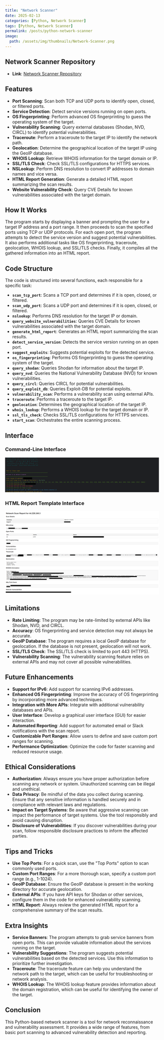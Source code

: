 ```yaml
---
title: "Network Scanner"
date: 2025-02-13
categories: [Python, Network Scanner]
tags: [Python, Network Scanner]
permalink: /posts/python-network-scanner
image:
  path: /assets/img/thumbnails/Network-Scanner.png
---
```


## Network Scanner Repository

- **Link**: [Network Scanner Repository](https://github.com/Diogo-Lages/Network_Scanner.py)

## Features

- **Port Scanning**: Scan both TCP and UDP ports to identify open, closed, or filtered ports.
- **Service Detection**: Detect service versions running on open ports.
- **OS Fingerprinting**: Perform advanced OS fingerprinting to guess the operating system of the target.
- **Vulnerability Scanning**: Query external databases (Shodan, NVD, CIRCL) to identify potential vulnerabilities.
- **Traceroute**: Perform a traceroute to the target IP to identify the network path.
- **Geolocation**: Determine the geographical location of the target IP using the GeoIP database.
- **WHOIS Lookup**: Retrieve WHOIS information for the target domain or IP.
- **SSL/TLS Check**: Check SSL/TLS configurations for HTTPS services.
- **NSLookup**: Perform DNS resolution to convert IP addresses to domain names and vice versa.
- **HTML Report Generation**: Generate a detailed HTML report summarizing the scan results.
- **Website Vulnerability Check**: Query CVE Details for known vulnerabilities associated with the target domain.

## How It Works

The program starts by displaying a banner and prompting the user for a target IP address and a port range. It then proceeds to scan the specified ports using TCP or UDP protocols. For each open port, the program attempts to detect the service version and suggest potential vulnerabilities. It also performs additional tasks like OS fingerprinting, traceroute, geolocation, WHOIS lookup, and SSL/TLS checks. Finally, it compiles all the gathered information into an HTML report.

## Code Structure

The code is structured into several functions, each responsible for a specific task:

- **`scan_tcp_port`**: Scans a TCP port and determines if it is open, closed, or filtered.
- **`scan_udp_port`**: Scans a UDP port and determines if it is open, closed, or filtered.
- **`nslookup`**: Performs DNS resolution for the target IP or domain.
- **`query_website_vulnerabilities`**: Queries CVE Details for known vulnerabilities associated with the target domain.
- **`generate_html_report`**: Generates an HTML report summarizing the scan results.
- **`detect_service_version`**: Detects the service version running on an open port.
- **`suggest_exploits`**: Suggests potential exploits for the detected service.
- **`os_fingerprinting`**: Performs OS fingerprinting to guess the operating system of the target.
- **`query_shodan`**: Queries Shodan for information about the target IP.
- **`query_nvd`**: Queries the National Vulnerability Database (NVD) for known vulnerabilities.
- **`query_circl`**: Queries CIRCL for potential vulnerabilities.
- **`query_exploit_db`**: Queries Exploit-DB for potential exploits.
- **`vulnerability_scan`**: Performs a vulnerability scan using external APIs.
- **`traceroute`**: Performs a traceroute to the target IP.
- **`geolocation`**: Determines the geographical location of the target IP.
- **`whois_lookup`**: Performs a WHOIS lookup for the target domain or IP.
- **`ssl_tls_check`**: Checks SSL/TLS configurations for HTTPS services.
- **`start_scan`**: Orchestrates the entire scanning process.

## Interface

### **Command-Line Interface**

![Command-Line Interface](/assets/img/Command-Line-Interface.png)

### **HTML Report Template Interface**

![HTML Report Template Interface](/assets/img/HTML-Report-Template.png)

## Limitations

- **Rate Limiting**: The program may be rate-limited by external APIs like Shodan, NVD, and CIRCL.
- **Accuracy**: OS fingerprinting and service detection may not always be accurate.
- **GeoIP Database**: The program requires a local GeoIP database for geolocation. If the database is not present, geolocation will not work.
- **SSL/TLS Check**: The SSL/TLS check is limited to port 443 (HTTPS).
- **Vulnerability Scanning**: The vulnerability scanning feature relies on external APIs and may not cover all possible vulnerabilities.

## Future Enhancements

- **Support for IPv6**: Add support for scanning IPv6 addresses.
- **Enhanced OS Fingerprinting**: Improve the accuracy of OS fingerprinting by incorporating more advanced techniques.
- **Integration with More APIs**: Integrate with additional vulnerability databases and APIs.
- **User Interface**: Develop a graphical user interface (GUI) for easier interaction.
- **Automated Reporting**: Add support for automated email or Slack notifications with the scan report.
- **Customizable Port Ranges**: Allow users to define and save custom port ranges for scanning.
- **Performance Optimization**: Optimize the code for faster scanning and reduced resource usage.

## Ethical Considerations

- **Authorization**: Always ensure you have proper authorization before scanning any network or system. Unauthorized scanning can be illegal and unethical.
- **Data Privacy**: Be mindful of the data you collect during scanning. Ensure that any sensitive information is handled securely and in compliance with relevant laws and regulations.
- **Impact on Target Systems**: Be aware that aggressive scanning can impact the performance of target systems. Use the tool responsibly and avoid causing disruption.
- **Disclosure of Vulnerabilities**: If you discover vulnerabilities during your scan, follow responsible disclosure practices to inform the affected parties.

## Tips and Tricks

- **Use Top Ports**: For a quick scan, use the "Top Ports" option to scan commonly used ports.
- **Custom Port Ranges**: For a more thorough scan, specify a custom port range (e.g., 1-1024).
- **GeoIP Database**: Ensure the GeoIP database is present in the working directory for accurate geolocation.
- **External APIs**: If you have API keys for Shodan or other services, configure them in the code for enhanced vulnerability scanning.
- **HTML Report**: Always review the generated HTML report for a comprehensive summary of the scan results.

## Extra Insights

- **Service Banners**: The program attempts to grab service banners from open ports. This can provide valuable information about the services running on the target.
- **Vulnerability Suggestions**: The program suggests potential vulnerabilities based on the detected services. Use this information to prioritize further investigation.
- **Traceroute**: The traceroute feature can help you understand the network path to the target, which can be useful for troubleshooting or network analysis.
- **WHOIS Lookup**: The WHOIS lookup feature provides information about the domain registration, which can be useful for identifying the owner of the target.

## Conclusion

This Python-based network scanner is a tool for network reconnaissance and vulnerability assessment. It provides a wide range of features, from basic port scanning to advanced vulnerability detection and reporting.



